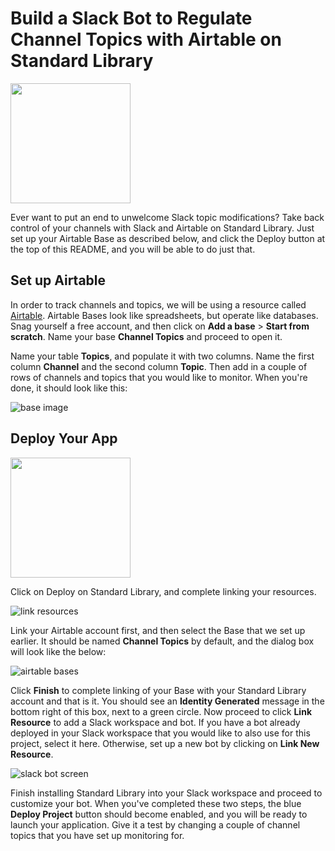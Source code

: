 # Build a Slack Bot to Regulate Channel Topics with Airtable on Standard Library

[<img src="https://deploy.stdlib.com/static/images/deploy.svg?" width="192">](https://deploy.stdlib.com/)

Ever want to put an end to unwelcome Slack topic modifications? Take back control of your channels with Slack and Airtable on Standard Library. Just set up your Airtable Base as described below, and click the Deploy button at the top of this README, and you will be able to do just that.

## Set up Airtable
In order to track channels and topics, we will be using a resource called [Airtable](https://www.airtable.com). Airtable Bases look like spreadsheets, but operate like databases. Snag yourself a free account, and then click on **Add a base** > **Start from scratch**. Name your base **Channel Topics** and proceed to open it.

Name your table **Topics**, and populate it with two columns. Name the first column **Channel** and the second column **Topic**. Then add in a couple of rows of channels and topics that you would like to monitor. When you're done, it should look like this:

![base image](/readme/images/base.png)

## Deploy Your App
[<img src="https://deploy.stdlib.com/static/images/deploy.svg?" width="192">](https://deploy.stdlib.com/)

Click on Deploy on Standard Library, and complete linking your resources.

![link resources](/readme/images/link-resources.png)

Link your Airtable account first, and then select the Base that we set up earlier. It should be named **Channel Topics** by default, and the dialog box will look like the below:

![airtable bases](/readme/images/airtable-bases.png)

Click **Finish** to complete linking of your Base with your Standard Library account and that is it. You should see an **Identity Generated** message in the bottom right of this box, next to a green circle. Now proceed to click **Link Resource** to add a Slack workspace and bot. If you have a bot already deployed in your Slack workspace that you would like to also use for this project, select it here. Otherwise, set up a new bot by clicking on **Link New Resource**.

![slack bot screen](/readme/images/slack-bot.png)

Finish installing Standard Library into your Slack workspace and proceed to customize your bot. When you've completed these two steps, the blue **Deploy Project** button should become enabled, and you will be ready to launch your application. Give it a test by changing a couple of channel topics that you have set up monitoring for.
